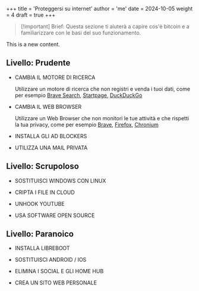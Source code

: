 +++
title = 'Proteggersi su internet'
author = 'me'
date = 2024-10-05
weight = 4
draft = true
+++

> [!important] Brief:
> Questa sezione ti aiuterà a capire cos'è bitcoin e a familiarizzare con le basi del suo funzionamento.


This is a new content.

## Livello: Prudente

- CAMBIA IL MOTORE DI RICERCA
	
	Utilizzare un motore di ricerca che non registri e venda i tuoi dati, come per esempio [Brave Search](https://search.brave.com/), [Startpage](https://www.startpage.com/), [DuckDuckGo](https://duckduckgo.com/)

- CAMBIA IL WEB BROWSER

	Utilizzare un Web Browser che non monitori le tue attività e che rispetti la tua privacy, come per esempio [Brave](https://brave.com/), [Firefox](https://www.mozilla.org/it/firefox/), [Chronium](https://chromium.woolyss.com/download/#windows)

- INSTALLA GLI AD BLOCKERS

- UTILIZZA UNA MAIL PRIVATA


## Livello: Scrupoloso

- SOSTITUISCI WINDOWS CON LINUX

- CRIPTA I FILE IN CLOUD

- UNHOOK YOUTUBE

- USA SOFTWARE OPEN SOURCE


## Livello: Paranoico

- INSTALLA LIBREBOOT

- SOSTITUISCI ANDROID / IOS

- ELIMINA I SOCIAL E GLI HOME HUB

- CREA UN SITO WEB PERSONALE